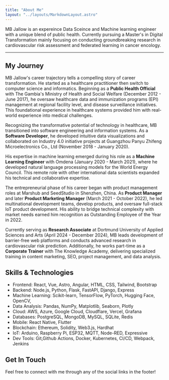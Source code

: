 ```yaml
---
title: "About Me"
layout: "../layouts/MarkdownLayout.astro"
---
```


MB Jallow is an expereince Data Sceince and Machine learning engineer with a unique blend of public health. Currently pursuing a Master's in Digital Transformation mainly focusing on conducting groundbreaking research in cardiovascular risk assessment and federated learning in cancer encology.

---
## My Journey

MB Jallow's career trajectory tells a compelling story of career transformation. He started as a healthcare practitioner then switch to computer science and informatics. Beginning as a **Public Health Official** with The Gambia's Ministry of Health and Social Welfare (December 2012 - June 2017), he oversaw healthcare data and immunization programs (EPI) management at regional facility level, and disease surveillance initiatives. This foundational experience in healthcare systems provided him with real-world experience into medical challenges.

Recognizing the transformative potential of technology in healthcare, MB transitioned into software engineering and information systems. As a **Software Developer**, he developed intuitive data visualizations and collaborated on Industry 4.0 initiative projects at Guangzhou Panyu Zhifeng Microelectronics Co., Ltd (November 2018 - January 2020). 

His expertise in machine learning emerged during his role as a **Machine Learning Engineer** with Omdena (January 2020 - March 2021), where he developed natural language processing models for the World Energy Council. This remote role with other international data scientists expanded his technical and collaborative expertise.

The entrepreneurial phase of his career began with product management roles at Marshub and SeedStudio in Shenzhen, China. As **Product Manager** and later **Product Marketing Manager** (March 2021 - October 2022), he led multinational development teams, develop products, and oversaw full-stack IoT product development. His ability to bridge technical complexity with market needs earned him recognition as Outstanding Employee of the Year in 2022.

Currently serving as **Research Associate** at Dortmund University of Applied Sciences and Arts (April 2024 - December 2024), MB leads development of barrier-free web platforms and conducts advanced research in cardiovascular risk prediction. Additionally, he works part-time as a **Corporate Trainer** with The Knowledge Academy, delivering specialized training in content marketing, SEO, project management, and data analysis.

## Skills & Technologies

- Frontend: React, Vue, Astro, Angular, HTML, CSS, Tailwind, Bootstrap
- Backend: Node.js, Python, Flask, FastAPI, Django, Express
- Machine Learning: Scikit-learn, TensorFlow, PyTorch, Hugging Face, OpenCV,
- Data Analysis: Pandas, NumPy, Matplotlib, Seaborn, Plotly
- Cloud: AWS, Azure, Google Cloud, Cloudflare, Vercel, Grafana
- Databases: PostgreSQL, MongoDB, MySQL, SQLite, Redis
- Mobile: React Native, Flutter
- Blockchain: Ethereum, Solidity, Web3.js, Hardhat
- IoT: Arduino, Raspberry Pi, ESP32, MQTT, Node-RED, Expressive
- Dev Tools: Git,Github Actions, Docker, Kubernetes, CI/CD, Webpack, Jenkins

## Get In Touch

Feel free to connect with me through any of the social links in the footer!

